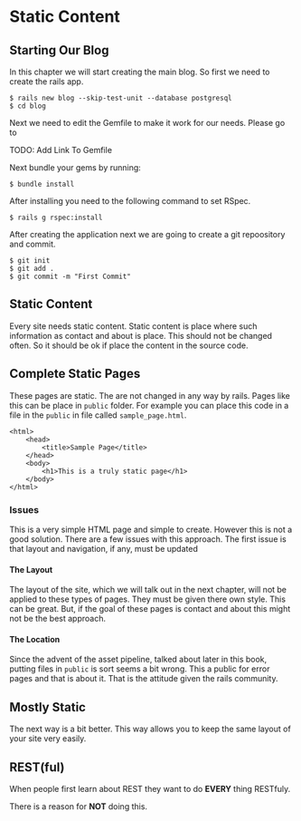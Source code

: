 # Static Content## Starting Our BlogIn this chapter we will start creating the main blog. So first we need to create the rails app.	$ rails new blog --skip-test-unit --database postgresql	$ cd blogNext we need to edit the Gemfile to make it work for our needs. Please go toTODO: Add Link To GemfileNext bundle your gems by running:	$ bundle installAfter installing you need to the following command to set RSpec.	$ rails g rspec:installAfter creating the application next we are going to create a git repoository and commit.	$ git init	$ git add .	$ git commit -m "First Commit"## Static ContentEvery site needs static content. Static content is place where such information as contact and about is place. This should not be changed often. So it should be ok if place the content in the source code.## Complete Static PagesThese pages are static. The are not changed in any way by rails. Pages like this can be place in `public` folder. For example you can place this code in a file in the `public` in file called `sample_page.html`.	<html>		<head>			<title>Sample Page</title>		</head>		<body>			<h1>This is a truly static page</h1>		</body>	</html>### IssuesThis is a very simple HTML page and simple to create. However this is not a good solution. There are a few issues with this approach. The first issue is that layout and navigation, if any, must be updated#### The LayoutThe layout of the site, which we will talk out in the next chapter, will not be applied to these types of pages. They must be given there own style. This can be great.But, if the goal of these pages is contact and about this might not be the best approach.#### The LocationSince the advent of the asset pipeline, talked about later in this book, putting files in `public` is sort seems a bit wrong. This a public for error pages and that is about it. That is the attitude given the rails community.## Mostly StaticThe next way is a bit better. This way allows you to keep the same layout of your site very easily.## REST(ful)When people first learn about REST they want to do **EVERY** thing RESTfuly.There is a reason for **NOT** doing this.